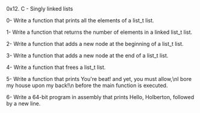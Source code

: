 0x12. C - Singly linked lists

0- Write a function that prints all the elements of a list_t list.

1- Write a function that returns the number of elements in a linked list_t list.

2- Write a function that adds a new node at the beginning of a list_t list.

3- Write a function that adds a new node at the end of a list_t list.

4- Write a function that frees a list_t list.

5- Write a function that prints You're beat! and yet, you must allow,\nI bore my house upon my back!\n before the main function is executed.

6- Write a 64-bit program in assembly that prints Hello, Holberton, followed by a new line.
